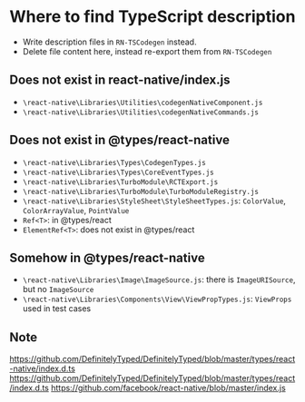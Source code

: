 # Where to find TypeScript description

- Write description files in `RN-TSCodegen` instead.
- Delete file content here, instead re-export them from `RN-TSCodegen`

## Does not exist in react-native/index.js

- `\react-native\Libraries\Utilities\codegenNativeComponent.js`
- `\react-native\Libraries\Utilities\codegenNativeCommands.js`

## Does not exist in @types/react-native

- `\react-native\Libraries\Types\CodegenTypes.js`
- `\react-native\Libraries\Types\CoreEventTypes.js`
- `\react-native\Libraries\TurboModule\RCTExport.js`
- `\react-native\Libraries\TurboModule\TurboModuleRegistry.js`
- `\react-native\Libraries\StyleSheet\StyleSheetTypes.js`: `ColorValue`, `ColorArrayValue`, `PointValue`
- `Ref<T>`: in @types/react
- `ElementRef<T>`: does not exist in @types/react

## Somehow in @types/react-native

- `\react-native\Libraries\Image\ImageSource.js`: there is `ImageURISource`, but no `ImageSource`
- `\react-native\Libraries\Components\View\ViewPropTypes.js`: `ViewProps` used in test cases

## Note

https://github.com/DefinitelyTyped/DefinitelyTyped/blob/master/types/react-native/index.d.ts
https://github.com/DefinitelyTyped/DefinitelyTyped/blob/master/types/react/index.d.ts
https://github.com/facebook/react-native/blob/master/index.js
